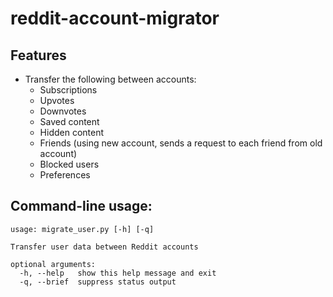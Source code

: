 # reddit-account-migrator

## Features

- Transfer the following between accounts:
  - Subscriptions
  - Upvotes
  - Downvotes
  - Saved content
  - Hidden content
  - Friends (using new account, sends a request to each friend from old account)
  - Blocked users
  - Preferences

## Command-line usage:

```
usage: migrate_user.py [-h] [-q]

Transfer user data between Reddit accounts

optional arguments:
  -h, --help   show this help message and exit
  -q, --brief  suppress status output
```


